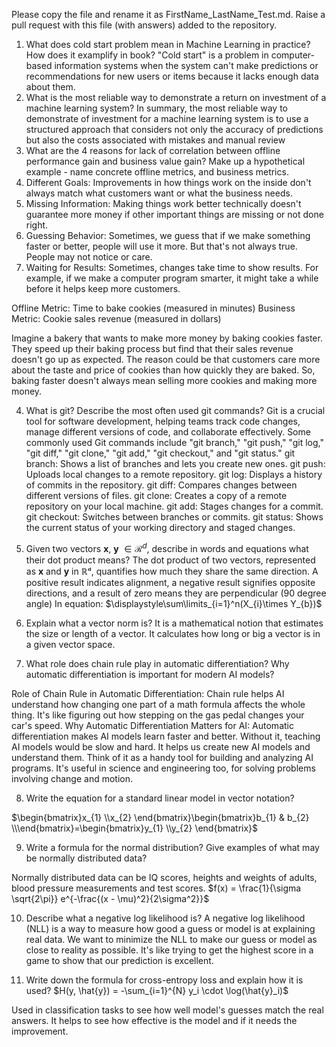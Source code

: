 Please copy the file and rename it as FirstName_LastName_Test.md. Raise a pull request with this file (with answers) added to the repository. 

1. What does cold start problem mean in Machine Learning in practice? How does it examplify in book?
"Cold start" is a problem in computer-based information systems when the system can't make predictions or recommendations for new users or items because it lacks enough data about them.
2. What is the most reliable way to demonstrate a return on investment of a machine learning system?
In summary, the most reliable way to demonstrate of investment for a machine learning system is to use a structured approach that considers not only the accuracy of predictions but also the costs associated with mistakes and manual review
3. What are the 4 reasons for lack of correlation between offline performance gain and business value gain? Make up a hypothetical example - name concrete offline metrics, and business metrics. 
1. Different Goals: Improvements in how things work on the inside don't always match what customers want or what the business needs.
2. Missing Information: Making things work better technically doesn't guarantee more money if other important things are missing or not done right.
3. Guessing Behavior: Sometimes, we guess that if we make something faster or better, people will use it more. But that's not always true. People may not notice or care.
4. Waiting for Results: Sometimes, changes take time to show results. For example, if we make a computer program smarter, it might take a while before it helps keep more customers.

Offline Metric: Time to bake cookies (measured in minutes)
Business Metric: Cookie sales revenue (measured in dollars)

Imagine a bakery that wants to make more money by baking cookies faster. They speed up their baking process but find that their sales revenue doesn't go up as expected. The reason could be that customers care more about the taste and price of cookies than how quickly they are baked. So, baking faster doesn't always mean selling more cookies and making more money.

4. What is git? Describe the most often used git commands?
Git is a crucial tool for software development, helping teams track code changes, manage different versions of code, and collaborate effectively. Some commonly used Git commands include "git branch," "git push," "git log," "git diff," "git clone," "git add," "git checkout," and "git status."
git branch: Shows a list of branches and lets you create new ones.
git push: Uploads local changes to a remote repository.
git log: Displays a history of commits in the repository.
git diff: Compares changes between different versions of files.
git clone: Creates a copy of a remote repository on your local machine.
git add: Stages changes for a commit.
git checkout: Switches between branches or commits.
git status: Shows the current status of your working directory and staged changes.


5. Given two vectors $\mathbf{x}$, $\mathbf{y}$ $\in \mathcal{R}^{d}$, describe in words and equations what their dot product means?
The dot product of two vectors, represented as $\mathbf{x}$ and $\mathbf{y}$ in ℝᵈ, quantifies how much they share the same direction. A positive result indicates alignment, a negative result signifies opposite directions, and a result of zero means they are perpendicular (90 degree angle)
In equation: $\displaystyle\sum\limits_{i=1}^n(X_{i}\times Y_{b})$

6. Explain what a vector norm is?
It is a mathematical notion that estimates the size or length of a vector. It calculates how long or big a vector is in a given vector space.

7. What role does chain rule play in automatic differentiation? Why automatic differentiation is important for modern AI
models?

Role of Chain Rule in Automatic Differentiation:
Chain rule helps AI understand how changing one part of a math formula affects the whole thing. It's like figuring out how stepping on the gas pedal changes your car's speed.
Why Automatic Differentiation Matters for AI:
Automatic differentiation makes AI models learn faster and better. Without it, teaching AI models would be slow and hard.
It helps us create new AI models and understand them. Think of it as a handy tool for building and analyzing AI programs.
It's useful in science and engineering too, for solving problems involving change and motion.

8. Write the equation for a standard linear model in vector notation?

$\begin{bmatrix}x_{1} \\x_{2} \end{bmatrix}\begin{bmatrix}b_{1} & b_{2} \\\end{bmatrix}=\begin{bmatrix}y_{1}  \\y_{2} \end{bmatrix}$

9. Write a formula for the normal distribution? Give examples of what may be normally distributed data? 

Normally distributed data can be IQ scores, heights and weights of adults, blood pressure measurements and test scores.
 $f(x) = \frac{1}{\sigma \sqrt{2\pi}} e^{-\frac{(x - \mu)^2}{2\sigma^2}}$

10. Describe what a negative log likelihood is?
A negative log likelihood (NLL) is a way to measure how good a guess or model is at explaining real data. We want to minimize the NLL to make our guess or model as close to reality as possible. It's like trying to get the highest score in a game to show that our prediction is excellent.

11. Write down the formula for cross-entropy loss and explain how it is used?
$H(y, \hat{y}) = -\sum_{i=1}^{N} y_i \cdot \log(\hat{y}_i)$

Used in classification tasks to see how well model's guesses match the real answers. It helps to see how effective is the model and if it needs the improvement.
